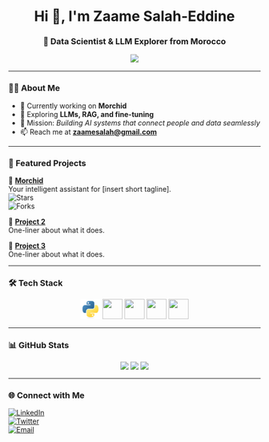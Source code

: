<h1 align="center">Hi 👋, I'm Zaame Salah-Eddine</h1>
<h3 align="center">🚀 Data Scientist & LLM Explorer from Morocco</h3>

<p align="center">
  <img src="https://your-coding-gif.gif" width="800">
</p>

---

### 👨‍💻 About Me  
- 🔭 Currently working on **Morchid**  
- 🌱 Exploring **LLMs, RAG, and fine-tuning**  
- 🎯 Mission: *Building AI systems that connect people and data seamlessly*  
- 📫 Reach me at **zaamesalah@gmail.com**  

---

### 🚀 Featured Projects  

🔹 [**Morchid**](https://github.com/salahzaame/morchid)  
Your intelligent assistant for [insert short tagline].  
![Stars](https://img.shields.io/github/stars/salahzaame/morchid?style=social)  
![Forks](https://img.shields.io/github/forks/salahzaame/morchid?style=social)  

🔹 [**Project 2**](https://github.com/salahzaame/project2)  
One-liner about what it does.  

🔹 [**Project 3**](https://github.com/salahzaame/project3)  
One-liner about what it does.  

---

### 🛠️ Tech Stack  
<p align="center">
  <img src="https://raw.githubusercontent.com/devicons/devicon/master/icons/python/python-original.svg" width="40" height="40"/>
  <img src="https://www.vectorlogo.zone/logos/pytorch/pytorch-icon.svg" width="40" height="40"/>
  <img src="https://www.vectorlogo.zone/logos/tensorflow/tensorflow-icon.svg" width="40" height="40"/>
  <img src="https://upload.wikimedia.org/wikipedia/commons/0/05/Scikit_learn_logo_small.svg" width="40" height="40"/>
  <img src="https://pandas.pydata.org/static/img/pandas_mark.svg" width="40" height="40"/>
</p>

---

### 📊 GitHub Stats  
<p align="center">
  <img src="https://github-readme-stats.vercel.app/api?username=salahzaame&show_icons=true&theme=radical" />
  <img src="https://github-readme-stats.vercel.app/api/top-langs/?username=salahzaame&layout=compact&theme=radical" />
  <img src="https://github-readme-streak-stats.herokuapp.com/?user=salahzaame&theme=radical" />
</p>

---

### 🌐 Connect with Me  
[![LinkedIn](https://img.shields.io/badge/LinkedIn-blue?logo=linkedin&logoColor=white)](https://linkedin.com/in/salah-eddine-zaame)  
[![Twitter](https://img.shields.io/badge/Twitter-blue?logo=twitter&logoColor=white)](https://twitter.com/salahzaame)  
[![Email](https://img.shields.io/badge/Email-D14836?logo=gmail&logoColor=white)](mailto:zaamesalah@gmail.com)  
